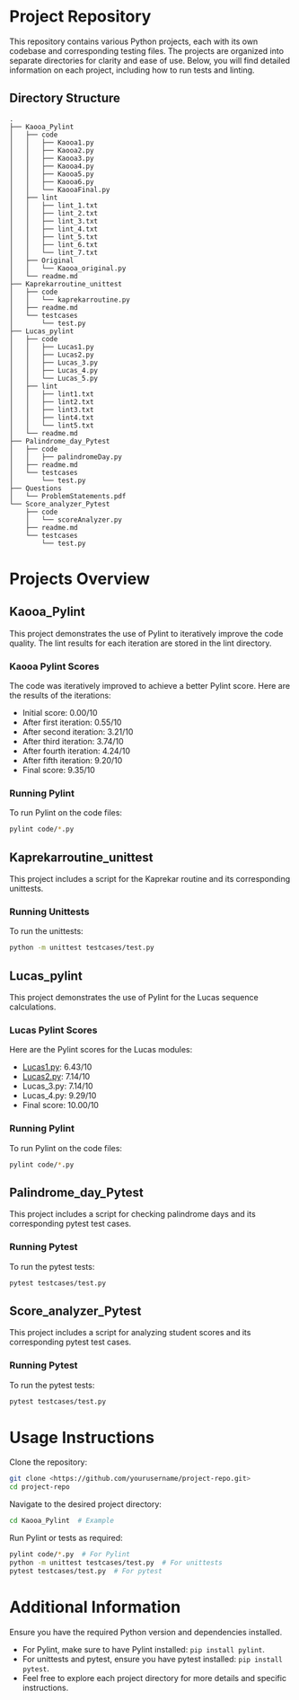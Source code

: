 # Project Repository

This repository contains various Python projects, each with its own codebase and corresponding testing files. The projects are organized into separate directories for clarity and ease of use. Below, you will find detailed information on each project, including how to run tests and linting.

## Directory Structure

```plaintext
.
├── Kaooa_Pylint
│   ├── code
│   │   ├── Kaooa1.py
│   │   ├── Kaooa2.py
│   │   ├── Kaooa3.py
│   │   ├── Kaooa4.py
│   │   ├── Kaooa5.py
│   │   ├── Kaooa6.py
│   │   └── KaooaFinal.py
│   ├── lint
│   │   ├── lint_1.txt
│   │   ├── lint_2.txt
│   │   ├── lint_3.txt
│   │   ├── lint_4.txt
│   │   ├── lint_5.txt
│   │   ├── lint_6.txt
│   │   └── lint_7.txt
│   ├── Original
│   │   └── Kaooa_original.py
│   └── readme.md
├── Kaprekarroutine_unittest
│   ├── code
│   │   └── kaprekarroutine.py
│   ├── readme.md
│   └── testcases
│       └── test.py
├── Lucas_pylint
│   ├── code
│   │   ├── Lucas1.py
│   │   ├── Lucas2.py
│   │   ├── Lucas_3.py
│   │   ├── Lucas_4.py
│   │   └── Lucas_5.py
│   ├── lint
│   │   ├── lint1.txt
│   │   ├── lint2.txt
│   │   ├── lint3.txt
│   │   ├── lint4.txt
│   │   └── lint5.txt
│   └── readme.md
├── Palindrome_day_Pytest
│   ├── code
│   │   ├── palindromeDay.py
│   ├── readme.md
│   └── testcases
│       └── test.py
├── Questions
│   └── ProblemStatements.pdf
└── Score_analyzer_Pytest
    ├── code
    │   └── scoreAnalyzer.py
    ├── readme.md
    └── testcases
        └── test.py
```

# Projects Overview

## Kaooa_Pylint

This project demonstrates the use of Pylint to iteratively improve the code quality. The lint results for each iteration are stored in the lint directory.

### Kaooa Pylint Scores

The code was iteratively improved to achieve a better Pylint score. Here are the results of the iterations:

- Initial score: 0.00/10
- After first iteration: 0.55/10
- After second iteration: 3.21/10
- After third iteration: 3.74/10
- After fourth iteration: 4.24/10
- After fifth iteration: 9.20/10
- Final score: 9.35/10

### Running Pylint

To run Pylint on the code files:

```bash
pylint code/*.py

```

## Kaprekarroutine_unittest

This project includes a script for the Kaprekar routine and its corresponding unittests.

### Running Unittests

To run the unittests:

```bash
python -m unittest testcases/test.py

```

## Lucas_pylint

This project demonstrates the use of Pylint for the Lucas sequence calculations.

### Lucas Pylint Scores

Here are the Pylint scores for the Lucas modules:

- [Lucas1.py](http://lucas1.py/): 6.43/10
- [Lucas2.py](http://lucas2.py/): 7.14/10
- Lucas_3.py: 7.14/10
- Lucas_4.py: 9.29/10
- Final score: 10.00/10

### Running Pylint

To run Pylint on the code files:

```bash
pylint code/*.py

```

## Palindrome_day_Pytest

This project includes a script for checking palindrome days and its corresponding pytest test cases.

### Running Pytest

To run the pytest tests:

```bash
pytest testcases/test.py

```

## Score_analyzer_Pytest

This project includes a script for analyzing student scores and its corresponding pytest test cases.

### Running Pytest

To run the pytest tests:

```bash
pytest testcases/test.py

```

# Usage Instructions

Clone the repository:

```bash
git clone <https://github.com/yourusername/project-repo.git>
cd project-repo

```

Navigate to the desired project directory:

```bash
cd Kaooa_Pylint  # Example

```

Run Pylint or tests as required:

```bash
pylint code/*.py  # For Pylint
python -m unittest testcases/test.py  # For unittests
pytest testcases/test.py  # For pytest

```

# Additional Information

Ensure you have the required Python version and dependencies installed.

- For Pylint, make sure to have Pylint installed: `pip install pylint`.
- For unittests and pytest, ensure you have pytest installed: `pip install pytest`.
- Feel free to explore each project directory for more details and specific instructions.
